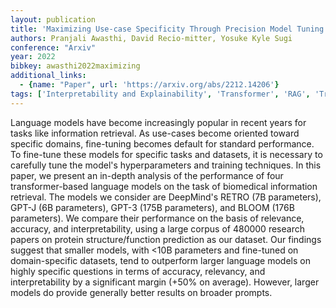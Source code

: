 ```yaml
---
layout: publication
title: 'Maximizing Use-case Specificity Through Precision Model Tuning'
authors: Pranjali Awasthi, David Recio-mitter, Yosuke Kyle Sugi
conference: "Arxiv"
year: 2022
bibkey: awasthi2022maximizing
additional_links:
  - {name: "Paper", url: 'https://arxiv.org/abs/2212.14206'}
tags: ['Interpretability and Explainability', 'Transformer', 'RAG', 'Training Techniques', 'Model Architecture', 'GPT', 'Fine-Tuning', 'Prompting', 'Applications', 'Pretraining Methods']
---
```

Language models have become increasingly popular in recent years for tasks
like information retrieval. As use-cases become oriented toward specific
domains, fine-tuning becomes default for standard performance. To fine-tune
these models for specific tasks and datasets, it is necessary to carefully tune
the model's hyperparameters and training techniques. In this paper, we present
an in-depth analysis of the performance of four transformer-based language
models on the task of biomedical information retrieval. The models we consider
are DeepMind's RETRO (7B parameters), GPT-J (6B parameters), GPT-3 (175B
parameters), and BLOOM (176B parameters). We compare their performance on the
basis of relevance, accuracy, and interpretability, using a large corpus of
480000 research papers on protein structure/function prediction as our dataset.
Our findings suggest that smaller models, with <10B parameters and fine-tuned
on domain-specific datasets, tend to outperform larger language models on
highly specific questions in terms of accuracy, relevancy, and interpretability
by a significant margin (+50% on average). However, larger models do provide
generally better results on broader prompts.

